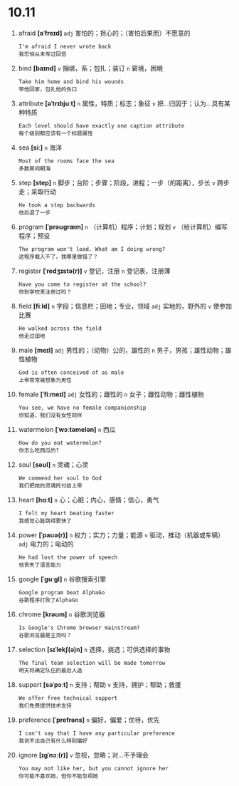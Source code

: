 # 10.11

1. afraid **[əˈfreɪd]** `adj` 害怕的；担心的；（害怕后果而）不愿意的

   ```
   I'm afraid I never wrote back
   我恐怕从未写过回信
   ```

2. bind **[baɪnd]** `v` 捆绑，系；包扎；装订 `n` 窘境，困境

   ```
   Take him home and bind his wounds
   带他回家，包扎他的伤口
   ```

3. attribute **[əˈtrɪbjuːt]** `n` 属性，特质；标志；象征 `v` 把...归因于；认为...具有某种特质

   ```
   Each level should have exactly one caption attribute
   每个级别都应该有一个标题属性
   ```

4. sea **[siː]** `n` 海洋

   ```
   Most of the rooms face the sea
   多数房间朝海
   ```

5. step **[step]** `n` 脚步；台阶；步骤；阶段，进程；一步（的距离），步长 `v` 跨步走；采取行动

   ```
   He took a step backwards
   他后退了一步
   ```

6. program **[ˈprəʊɡræm]** `n` （计算机）程序；计划；规划 `v` （给计算机）编写程序；预设

   ```
   The program won't load. What am I doing wrong?
   这程序载入不了。我哪里做错了？
   ```

7. register **[ˈredʒɪstə(r)]** `v` 登记，注册 `n` 登记表，注册薄

   ```
   Have you come to register at the school?
   你到学校来注册过吗？
   ```

8. field **[fiːld]** `n` 字段；信息栏；田地；专业，领域 `adj` 实地的，野外的 `v` 使参加比赛

   ```
   He walked across the field
   他走过田地
   ```

9. male **[meɪl]** `adj` 男性的；（动物）公的，雄性的 `n` 男子，男孩；雄性动物；雄性植物

   ```
   God is often conceived of as male
   上帝常常被想象为男性
   ```

10. female **[ˈfiːmeɪl]** `adj` 女性的；雌性的 `n` 女子；雌性动物；雌性植物

    ```
    You see, we have no female companionship
    你知道，我们没有女性同伴
    ```

11. watermelon **[ˈwɔːtəmelən]** `n` 西瓜

    ```
    How do you eat watermelon?
    你怎么吃西瓜的?
    ```

12. soul **[səʊl]** `n` 灵魂；心灵

    ```
    We commend her soul to God
    我们把她的灵魂托付给上帝
    ```

13. heart **[hɑːt]** `n` 心；心脏；内心，感情；信心，勇气

    ```
    I felt my heart beating faster
    我感觉心脏跳得更快了
    ```

14. power **[ˈpaʊə(r)]** `n` 权力；实力；力量；能源 `v` 驱动，推动（机器或车辆） `adj` 电力的；电动的

    ```
    He had lost the power of speech
    他丧失了语言能力
    ```

15. google **[ˈɡuːɡl]** `n` 谷歌搜索引擎

    ```
    Google program beat AlphaGo
    谷歌程序打败了AlphaGo
    ```

16. chrome **[krəʊm]** `n` 谷歌浏览器

    ```
    Is Google's Chrome browser mainstream?
    谷歌浏览器是主流吗？
    ```

17. selection **[sɪˈlekʃ(ə)n]** `n` 选择，挑选；可供选择的事物

    ```
    The final team selection will be made tomorrow
    明天将确定队伍的最后人选
    ```

18. support **[səˈpɔːt]** `n` 支持；帮助 `v` 支持，拥护；帮助；救援

    ```
    We offer free technical support
    我们免费提供技术支持
    ```

19. preference **[ˈprefrəns]** `n` 偏好，偏爱；优待，优先

    ```
    I can't say that I have any particular preference
    我说不出自己有什么特别偏好
    ```

20. ignore **[ɪɡˈnɔː(r)]** `v` 忽视，忽略；对...不予理会

    ```
    You may not like her, but you cannot ignore her
    你可能不喜欢她，但你不能忽视她
    ```
